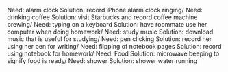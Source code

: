 Need: alarm clock  Solution: record iPhone alarm clock ringing/
Need: drinking coffee  Solution: visit Starbucks and record coffee machine brewing/
Need: typing on a keyboard  Solution: have roommate use her computer when doing homework/
Need: study music  Solution: download music that is useful for studying/
Need: pen clicking  Solution: record her using her pen for writing/
Need: flipping of notebook pages  Solution: record using notebook for homework/
Need: Food  Solution: microwave beeping to signify food is ready/
Need: shower  Solution: shower water running 
